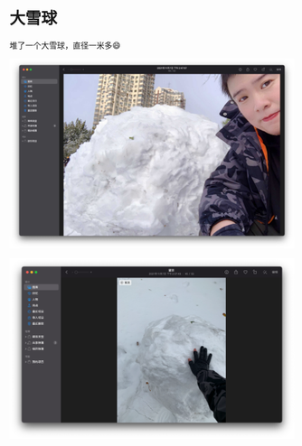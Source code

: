# 大雪球


堆了一个大雪球，直径一米多😄


![Xnip2021-11-07_20-04-45.jpg](./assets/snow-1636286758366.jpg)

![img_14.png](./img_14.png)